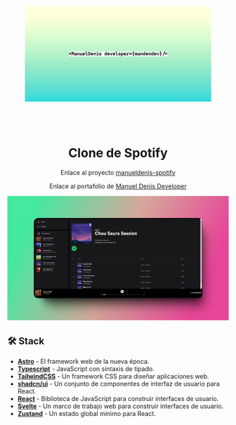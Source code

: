 <div align="center">
<figure style="background-image: linear-gradient(180deg, #ffffe0 0, #feffdc 8.33%, #f3ffd7 16.67%, #e6ffd3 25%, #d8fbcf 33.33%, #c7f7cc 41.67%, #b5f2c9 50%, #a1edc8 58.33%, #8de9c9 66.67%, #79e4cc 75%, #63e0d0 83.33%, #4bddd6 91.67%, #2fd9dd 100%);padding:100px;">
<img src="logo.png" height="auto" width="500px" /> 
</figure>
<h1 style="margin-top: 100px">
    Clone de Spotify
</h1>
<p>
Enlace al proyecto <a href="https://manueldenis-spotify.netlify.app/">manueldenis-spotify</a>
</p>

<p>
Enlace al portafolio de <a href="https://manueldenis.netlify.app/">Manuel Denis Developer</a>

</p>

</div>
<div align="center">
<img src="portada.png"></img>
</div>

## 🛠️ Stack

- [**Astro**](https://astro.build/) - El framework web de la nueva época.
- [**Typescript**](https://www.typescriptlang.org/) - JavaScript con sintaxis de tipado.
- [**TailwindCSS**](https://tailwindcss.com/) - Un framework CSS para diseñar aplicaciones web.
- [**shadcn/ui**](https://shadcn-ui.vercel.app/) - Un conjunto de componentes de interfaz de usuario para React.
- [**React**](https://reactjs.org/) - Biblioteca de JavaScript para construir interfaces de usuario.
- [**Svelte**](https://svelte.dev/) - Un marco de trabajo web para construir interfaces de usuario.
- [**Zustand**](https://zustand.surge.sh/) - Un estado global mínimo para React.
